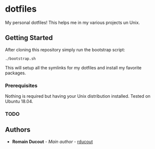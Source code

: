 # dotfiles

My personal dotfiles!
This helps me in my various projects un Unix.

## Getting Started

After cloning this repository simply run the bootstrap script:

```
./bootstrap.sh
```
This will setup all the symlinks for my dotfiles and install my favorite packages.

### Prerequisites

Nothing is required but having your Unix distribution installed.
Tested on Ubuntu 18.04.

### TODO


## Authors

* **Romain Ducout** - *Main author* - [rducout](https://github.com/rducout)

